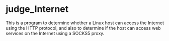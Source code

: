 # judge_Internet
This is a program to determine whether a Linux host can access the Internet using the HTTP protocol, and also to determine if the host can access web services on the Internet using a SOCKS5 proxy.
